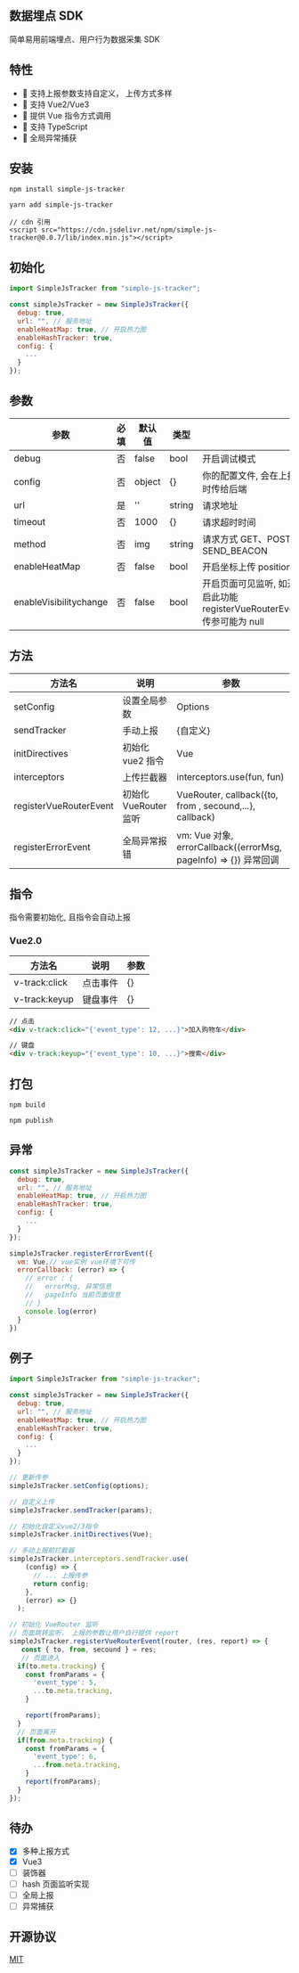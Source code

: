 ## 数据埋点 SDK

简单易用前端埋点、用户行为数据采集 SDK

## 特性

- 🚀 支持上报参数支持自定义， 上传方式多样
- 🚀 支持 Vue2/Vue3
- 💪 提供 Vue 指令方式调用
- 💪 支持 TypeScript
- 💪 全局异常捕获

## 安装

```
npm install simple-js-tracker

yarn add simple-js-tracker

// cdn 引用
<script src="https://cdn.jsdelivr.net/npm/simple-js-tracker@0.0.7/lib/index.min.js"></script>
```

## 初始化

```js
import SimpleJsTracker from "simple-js-tracker";

const simpleJsTracker = new SimpleJsTracker({
  debug: true,
  url: "", // 服务地址
  enableHeatMap: true, // 开启热力图
  enableHashTracker: true,
  config: {
    ...
  }
});
```

## 参数

| 参数                   | 必填 | 默认值 | 类型   |                                                                       |
| ---------------------- | ---- | ------ | ------ | --------------------------------------------------------------------- |
| debug                  | 否   | false  | bool   | 开启调试模式                                                          |
| config                 | 否   | object | {}     | 你的配置文件, 会在上报时传给后端                                      |
| url                    | 是   | ''     | string | 请求地址                                                              |
| timeout                 | 否   | 1000 | {}     | 请求超时时间                                |
| method                 | 否   | img    | string | 请求方式 GET、POST、SEND_BEACON                                       |
| enableHeatMap          | 否   | false  | bool   | 开启坐标上传 position                                                 |
| enableVisibilitychange | 否   | false  | bool   | 开启页面可见监听, 如开启此功能 registerVueRouterEvent 传参可能为 null |

## 方法

| 方法名                 | 说明                  | 参数                                                             |
| ---------------------- | --------------------- | ---------------------------------------------------------------- |
| setConfig              | 设置全局参数          | Options                                                          |
| sendTracker            | 手动上报              | {自定义}                                                         |
| initDirectives         | 初始化 vue2 指令      | Vue                                                              |
| interceptors           | 上传拦截器            | interceptors.use(fun, fun)                                       |
| registerVueRouterEvent | 初始化 VueRouter 监听 | VueRouter, callback({to, from , secound,...}, callback)          |
| registerErrorEvent     | 全局异常报错          | vm: Vue 对象, errorCallback((errorMsg, pageInfo) => {}) 异常回调 |

## 指令

指令需要初始化, 且指令会自动上报

### Vue2.0

| 方法名        | 说明     | 参数 |
| ------------- | -------- | ---- |
| v-track:click | 点击事件 | {}   |
| v-track:keyup | 键盘事件 | {}   |

```html
// 点击
<div v-track:click="{'event_type': 12, ...}">加入购物车</div>

// 键盘
<div v-track:keyup="{'event_type': 10, ...}">搜索</div>
```

## 打包

```
npm build

npm publish
```

## 异常

```js
const simpleJsTracker = new SimpleJsTracker({
  debug: true,
  url: "", // 服务地址
  enableHeatMap: true, // 开启热力图
  enableHashTracker: true,
  config: {
    ...
  }
});

simpleJsTracker.registerErrorEvent({
  vm: Vue,// vue实例 vue环境下可传
  errorCallback: (error) => {
    // error : {
    //   errorMsg, 异常信息
    //   pageInfo 当前页面信息
    // }
    console.log(error)
  }
})
```

## 例子

```js
import SimpleJsTracker from "simple-js-tracker";

const simpleJsTracker = new SimpleJsTracker({
  debug: true,
  url: "", // 服务地址
  enableHeatMap: true, // 开启热力图
  enableHashTracker: true,
  config: {
    ...
  }
});

// 更新传参
simpleJsTracker.setConfig(options);

// 自定义上传
simpleJsTracker.sendTracker(params);

// 初始化自定义vue2/3指令
simpleJsTracker.initDirectives(Vue);

// 手动上报前拦截器
simpleJsTracker.interceptors.sendTracker.use(
    (config) => {
      // ... 上报传参
      return config;
    },
    (error) => {}
  );

// 初始化 VueRouter 监听
// 页面跳转监听， 上报的参数让用户自行提供 report
simpleJsTracker.registerVueRouterEvent(router, (res, report) => {
   const { to, from, secound } = res;
   // 页面进入
  if(to.meta.tracking) {
    const fromParams = {
      'event_type': 5,
      ...to.meta.tracking,
    }

    report(fromParams);
  }
  // 页面离开
  if(from.meta.tracking) {
    const fromParams = {
      'event_type': 6,
      ...from.meta.tracking,
    }
    report(fromParams);
  }
});

```

## 待办

- [x] 多种上报方式
- [x] Vue3
- [ ] 装饰器
- [ ] hash 页面监听实现
- [ ] 全局上报
- [ ] 异常捕获

## 开源协议

[MIT](https://zh.wikipedia.org/wiki/MIT%E8%A8%B1%E5%8F%AF%E8%AD%89)
